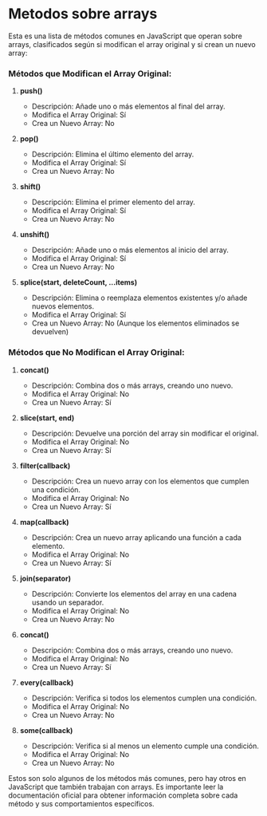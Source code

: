 # Metodos sobre arrays

Esta es una lista de métodos comunes en JavaScript que operan sobre arrays, clasificados según si modifican el array original y si crean un nuevo array:

### Métodos que Modifican el Array Original:
1. **push()**
   - Descripción: Añade uno o más elementos al final del array.
   - Modifica el Array Original: Sí
   - Crea un Nuevo Array: No

2. **pop()**
   - Descripción: Elimina el último elemento del array.
   - Modifica el Array Original: Sí
   - Crea un Nuevo Array: No

3. **shift()**
   - Descripción: Elimina el primer elemento del array.
   - Modifica el Array Original: Sí
   - Crea un Nuevo Array: No

4. **unshift()**
   - Descripción: Añade uno o más elementos al inicio del array.
   - Modifica el Array Original: Sí
   - Crea un Nuevo Array: No

5. **splice(start, deleteCount, ...items)**
   - Descripción: Elimina o reemplaza elementos existentes y/o añade nuevos elementos.
   - Modifica el Array Original: Sí
   - Crea un Nuevo Array: No (Aunque los elementos eliminados se devuelven)

### Métodos que No Modifican el Array Original:
1. **concat()**
   - Descripción: Combina dos o más arrays, creando uno nuevo.
   - Modifica el Array Original: No
   - Crea un Nuevo Array: Sí

2. **slice(start, end)**
   - Descripción: Devuelve una porción del array sin modificar el original.
   - Modifica el Array Original: No
   - Crea un Nuevo Array: Sí

3. **filter(callback)**
   - Descripción: Crea un nuevo array con los elementos que cumplen una condición.
   - Modifica el Array Original: No
   - Crea un Nuevo Array: Sí

4. **map(callback)**
   - Descripción: Crea un nuevo array aplicando una función a cada elemento.
   - Modifica el Array Original: No
   - Crea un Nuevo Array: Sí

5. **join(separator)**
   - Descripción: Convierte los elementos del array en una cadena usando un separador.
   - Modifica el Array Original: No
   - Crea un Nuevo Array: No

6. **concat()**
   - Descripción: Combina dos o más arrays, creando uno nuevo.
   - Modifica el Array Original: No
   - Crea un Nuevo Array: Sí

7. **every(callback)**
   - Descripción: Verifica si todos los elementos cumplen una condición.
   - Modifica el Array Original: No
   - Crea un Nuevo Array: No

8. **some(callback)**
   - Descripción: Verifica si al menos un elemento cumple una condición.
   - Modifica el Array Original: No
   - Crea un Nuevo Array: No

Estos son solo algunos de los métodos más comunes, pero hay otros en JavaScript que también trabajan con arrays. Es importante leer la documentación oficial para obtener información completa sobre cada método y sus comportamientos específicos.